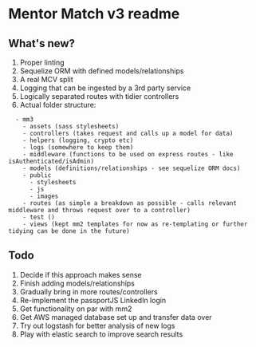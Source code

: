 # Mentor Match v3 readme

## What's new?
1. Proper linting
2. Sequelize ORM with defined models/relationships
3. A real MCV split
4. Logging that can be ingested by a 3rd party service
5. Logically separated routes with tidier controllers
6. Actual folder structure:
```
  - mm3
    - assets (sass stylesheets)
    - controllers (takes request and calls up a model for data)
    - helpers (logging, crypto etc)
    - logs (somewhere to keep them)
    - middleware (functions to be used on express routes - like isAuthenticated/isAdmin)
    - models (definitions/relationships - see sequelize ORM docs)
    - public
      - stylesheets
      - js
      - images
    - routes (as simple a breakdown as possible - calls relevant middleware and throws request over to a controller)
    - test ()
    - views (kept mm2 templates for now as re-templating or further tidying can be done in the future)
```
## Todo
1. Decide if this approach makes sense
2. Finish adding models/relationships
3. Gradually bring in more routes/controllers
4. Re-implement the passportJS LinkedIn login
5. Get functionality on par with mm2
6. Get AWS managed database set up and transfer data over
7. Try out logstash for better analysis of new logs
8. Play with elastic search to improve search results
